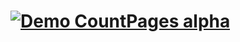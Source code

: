 # [![Demo CountPages alpha](https://i.giphy.com/media/5n7VafQgpvmpdRskMp/giphy-downsized-large.gif)](https://www.youtube.com/watch?v=ek1j272iAmc)
